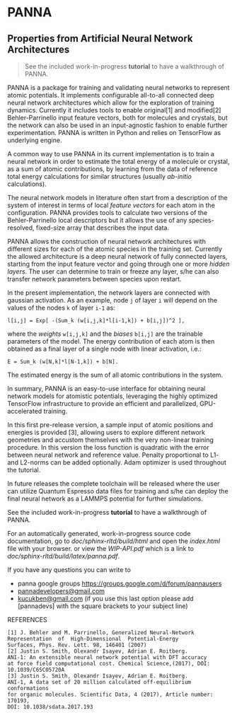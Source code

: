 # PANNA
## Properties from Artificial Neural Network Architectures

> See the included work-in-progress **tutorial** to have a walkthrough of PANNA.


PANNA is a package for training and validating neural networks to represent atomic potentials. 
It implements configurable all-to-all connected deep neural network architectures 
which allow for the exploration of training dynamics.
Currently it includes tools to enable original[1] and modified[2] Behler-Parrinello input feature vectors,
both for molecules and crystals,
but the network can also be used in an input-agnostic fashion to enable further experimentation.
PANNA is written in Python and relies on TensorFlow as underlying engine.

A common way to use PANNA in its current implementation is 
to train a neural network in order to estimate the total energy of a molecule or crystal, 
as a sum of atomic contributions,
by learning from the data of reference total energy calculations for similar structures (usually *ab-initio* calculations).

The neural network models in literature often start from a description 
of the system of interest in terms of local *feature vectors* for each atom in the configuration.
PANNA provides tools to calculate two versions of the Behler-Parrinello local descriptors but
it allows the use of any species-resolved, fixed-size array that describes the input data.

PANNA allows the construction of neural network architectures with different sizes for each of the atomic species in the training set. 
Currently the allowed architecture is a deep neural network of fully connected layers, 
starting from the input feature vector and going through one or more *hidden layers*. 
The user can determine to train or freeze any layer, s/he can also transfer network parameters between species upon restart.

In the present implementation, the network layers are connected with gaussian activation. 
As an example, node `j` of layer `i` will depend on the values of the nodes `k` of layer `i-1` as:
```
l[i,j] = Exp[ -(Sum_k (w[i,j,k]*l[i-1,k]) + b[i,j])^2 ],
```
where the *weights* `w[i,j,k]` and the *biases* `b[i,j]` are the trainable parameters of the model.
The energy contribution of each atom is then obtained as a final layer of a single node with linear activation, i.e.:
```
E = Sum_k (w[N,k]*l[N-1,k]) + b[N].
```
The estimated energy is the sum of all atomic contributions in the system.

In summary, PANNA is an easy-to-use interface for obtaining neural network models for atomistic potentials, 
 leveraging the highly optimized TensorFlow infrastructure to provide an efficient and parallelized, 
GPU-accelerated training. 

In this first pre-release version, a sample input of atomic positions and energies is provided [3], 
allowing users to explore different network geometries and accustom themselves with the very non-linear training procedure. 
In this version the loss function is quadratic with the error between neural network and reference value.
Penalty proportional to L1- and L2-norms can be added optionally. Adam optimizer is used throughout the tutorial.

In future releases
the complete toolchain will be released where the user can utilize Quantum Espresso data files for 
training and s/he can deploy the final neural network as a LAMMPS potential for further simulations.

See the included work-in-progress **tutorial** to have a walkthrough of PANNA.

For an automatically generated, work-in-progress source code documentation,
go to *doc/sphinx-rltd/build/html* and open the *index.html* file with your browser.
or view the *WIP-API.pdf* which is a link to *doc/sphinx-rltd/build/latex/panna.pdf*.

If you have any questions you can write to 
  * panna google groups 
https://groups.google.com/d/forum/pannausers
  * pannadevelopers@gmail.com
  * kucukben@gmail.com (if you use this last option please add [pannadevs] 
with the square brackets to your subject line)


REFERENCES

    [1] J. Behler and M. Parrinello, Generalized Neural-Network
    Representation  of  High-Dimensional  Potential-Energy
    Surfaces, Phys. Rev. Lett. 98, 146401 (2007)
    [2] Justin S. Smith, Olexandr Isayev, Adrian E. Roitberg.
    ANI-1: An extensible neural network potential with DFT accuracy
    at force field computational cost. Chemical Science,(2017), DOI: 10.1039/C6SC05720A
    [3] Justin S. Smith, Olexandr Isayev, Adrian E. Roitberg.
    ANI-1, A data set of 20 million calculated off-equilibrium conformations
    for organic molecules. Scientific Data, 4 (2017), Article number: 170193,
    DOI: 10.1038/sdata.2017.193
